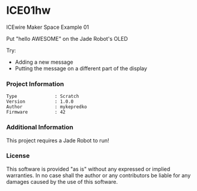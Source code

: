 ICE01hw
=======

ICEwire Maker Space Example 01

Put "hello AWESOME" on the Jade Robot's OLED

Try:
- Adding a new message
- Putting the message on a different part of the display

### Project Information
```
Type              : Scratch
Version           : 1.0.0
Author            : mykepredko
Firmware          : 42
```

### Additional Information
This project requires a Jade Robot to run!

### License
This software is provided "as is" without any expressed or implied warranties.  In no case shall the author or any contributors be liable for any damages caused by the use of this software.

